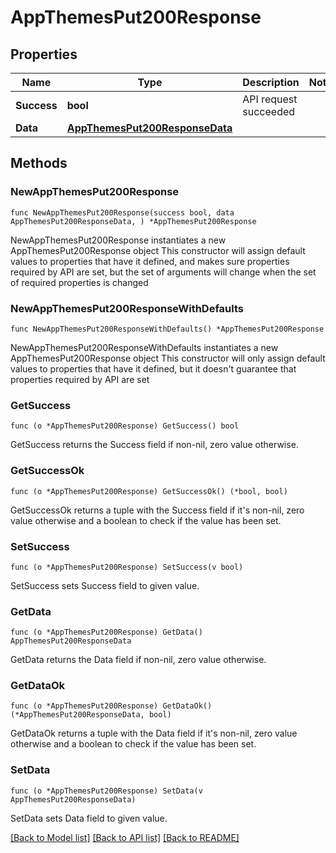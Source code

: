 # AppThemesPut200Response

## Properties

Name | Type | Description | Notes
------------ | ------------- | ------------- | -------------
**Success** | **bool** | API request succeeded | 
**Data** | [**AppThemesPut200ResponseData**](AppThemesPut200ResponseData.md) |  | 

## Methods

### NewAppThemesPut200Response

`func NewAppThemesPut200Response(success bool, data AppThemesPut200ResponseData, ) *AppThemesPut200Response`

NewAppThemesPut200Response instantiates a new AppThemesPut200Response object
This constructor will assign default values to properties that have it defined,
and makes sure properties required by API are set, but the set of arguments
will change when the set of required properties is changed

### NewAppThemesPut200ResponseWithDefaults

`func NewAppThemesPut200ResponseWithDefaults() *AppThemesPut200Response`

NewAppThemesPut200ResponseWithDefaults instantiates a new AppThemesPut200Response object
This constructor will only assign default values to properties that have it defined,
but it doesn't guarantee that properties required by API are set

### GetSuccess

`func (o *AppThemesPut200Response) GetSuccess() bool`

GetSuccess returns the Success field if non-nil, zero value otherwise.

### GetSuccessOk

`func (o *AppThemesPut200Response) GetSuccessOk() (*bool, bool)`

GetSuccessOk returns a tuple with the Success field if it's non-nil, zero value otherwise
and a boolean to check if the value has been set.

### SetSuccess

`func (o *AppThemesPut200Response) SetSuccess(v bool)`

SetSuccess sets Success field to given value.


### GetData

`func (o *AppThemesPut200Response) GetData() AppThemesPut200ResponseData`

GetData returns the Data field if non-nil, zero value otherwise.

### GetDataOk

`func (o *AppThemesPut200Response) GetDataOk() (*AppThemesPut200ResponseData, bool)`

GetDataOk returns a tuple with the Data field if it's non-nil, zero value otherwise
and a boolean to check if the value has been set.

### SetData

`func (o *AppThemesPut200Response) SetData(v AppThemesPut200ResponseData)`

SetData sets Data field to given value.



[[Back to Model list]](../README.md#documentation-for-models) [[Back to API list]](../README.md#documentation-for-api-endpoints) [[Back to README]](../README.md)


